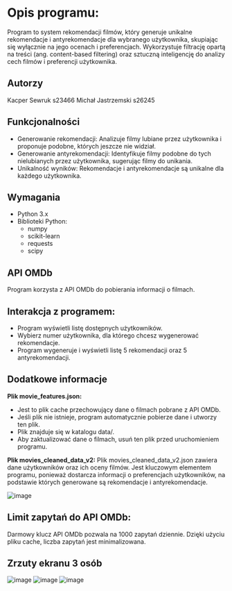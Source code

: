 # Opis programu:

Program to system rekomendacji filmów, który generuje unikalne rekomendacje i antyrekomendacje dla wybranego użytkownika, skupiając się wyłącznie na jego ocenach i preferencjach. Wykorzystuje filtrację opartą na treści (ang. content-based filtering) oraz sztuczną inteligencję do analizy cech filmów i preferencji użytkownika.

## Autorzy
Kacper Sewruk s23466
Michał Jastrzemski s26245

## Funkcjonalności
- Generowanie rekomendacji: Analizuje filmy lubiane przez użytkownika i proponuje podobne, których jeszcze nie widział.
- Generowanie antyrekomendacji: Identyfikuje filmy podobne do tych nielubianych przez użytkownika, sugerując filmy do unikania.
- Unikalność wyników: Rekomendacje i antyrekomendacje są unikalne dla każdego użytkownika.

## Wymagania

- Python 3.x
- Biblioteki Python:
  - numpy
  - scikit-learn
  - requests
  - scipy


## API OMDb

Program korzysta z API OMDb do pobierania informacji o filmach.


## Interakcja z programem:

- Program wyświetli listę dostępnych użytkowników.
- Wybierz numer użytkownika, dla którego chcesz wygenerować rekomendacje.
- Program wygeneruje i wyświetli listę 5 rekomendacji oraz 5 antyrekomendacji.

## Dodatkowe informacje

**Plik **movie_features.json**:**

- Jest to plik cache przechowujący dane o filmach pobrane z API OMDb.
- Jeśli plik nie istnieje, program automatycznie pobierze dane i utworzy ten plik.
- Plik znajduje się w katalogu data/.
- Aby zaktualizować dane o filmach, usuń ten plik przed uruchomieniem programu.

**Plik **movies_cleaned_data_v2**:**
Plik movies_cleaned_data_v2.json zawiera dane użytkowników oraz ich oceny filmów. Jest kluczowym elementem programu, ponieważ dostarcza informacji o preferencjach użytkowników, na podstawie których generowane są rekomendacje i antyrekomendacje.

![image](https://github.com/user-attachments/assets/c0912549-3d7b-47a8-8ae8-9b371d3db538)



## Limit zapytań do API OMDb:

Darmowy klucz API OMDb pozwala na 1000 zapytań dziennie.
Dzięki użyciu pliku cache, liczba zapytań jest minimalizowana.


## Zrzuty ekranu 3 osób

![image](https://github.com/user-attachments/assets/24592edb-0625-432b-b5a2-75d8c8236818)
![image](https://github.com/user-attachments/assets/8da8a519-3ca2-4e87-aeaf-bb3fee031843)
![image](https://github.com/user-attachments/assets/76ebf610-3a04-4a10-92c0-997974ad3af8)




